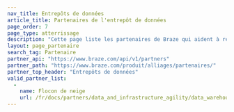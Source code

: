 ```yaml
---
nav_title: Entrepôts de données
article_title: Partenaires de l'entrepôt de données
page_order: 7
page_type: atterrissage
description: "Cette page liste les partenaires de Braze qui aident à rendre vos données utilisables à partir de vos campagnes de messagerie."
layout: page_partenaire
search_tag: Partenaire
partner_api: "https://www.braze.com/api/v1/partners"
partner_path: "https://www.braze.com/produit/alliages/partenaires/"
partner_top_header: "Entrepôts de données"
valid_partner_list:
  - 
    name: Flocon de neige
    url: /fr/docs/partners/data_and_infrastructure_agility/data_warehouses/snowflake/
---
```


